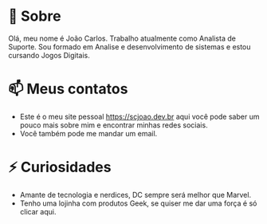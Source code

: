 # 👋 Sobre
Olá, meu nome é João Carlos. Trabalho atualmente como Analista de Suporte. Sou formado em Analise e desenvolvimento de sistemas e estou cursando Jogos Digitais.


# 📫 Meus contatos
- Este é o meu site pessoal https://scjoao.dev.br aqui você pode saber um pouco mais sobre mim e encontrar minhas redes sociais.
- Você também pode me mandar um email.

# ⚡ Curiosidades
- Amante de tecnologia e nerdices, DC sempre será melhor que Marvel.
- Tenho uma lojinha com produtos Geek, se quiser me dar uma força é só clicar aqui.
